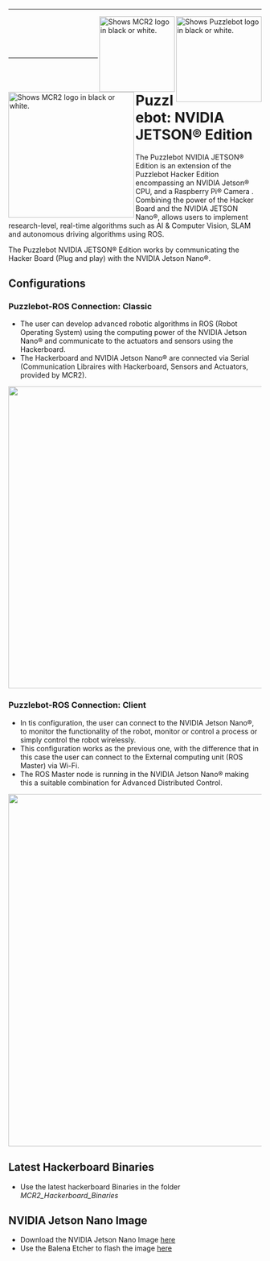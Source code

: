 
---

<picture>
  <source media="(prefers-color-scheme: dark)" srcset="https://github.com/ManchesterRoboticsLtd/Puzzlebot/blob/main/Misc/Logos/NVIDIA_logo_BL.jpg">
  <source media="(prefers-color-scheme: light)" srcset="https://github.com/ManchesterRoboticsLtd/Puzzlebot/blob/main/Misc/Logos/NVIDIA_logo_WL.jpg">
  <img alt="Shows Puzzlebot logo in black or white." width="170" align="right">
</picture>

<picture>
  <source media="(prefers-color-scheme: dark)" srcset="https://github.com/ManchesterRoboticsLtd/Puzzlebot/blob/main/Misc/Logos/MCR2_Logo_White.png">
  <source media="(prefers-color-scheme: light)" srcset="https://github.com/ManchesterRoboticsLtd/Puzzlebot/blob/main/Misc/Logos/MCR2_Logo_Black.png">
  <img alt="Shows MCR2 logo in black or white." width="150" align="right">
</picture>


<picture>
  <source media="(prefers-color-scheme: dark)" srcset="https://github.com/ManchesterRoboticsLtd/Puzzlebot/blob/main/Misc/Logos/Puzzle_Bot_Logo_W.png">
  <source media="(prefers-color-scheme: light)" srcset="https://github.com/ManchesterRoboticsLtd/Puzzlebot/blob/main/Misc/Logos/Puzzle_Bot_Logo_B.png">
  <img alt="Shows MCR2 logo in black or white." width="250" align="left">
</picture>



<br/><br/>
<br/><br/>

---

# Puzzlebot: NVIDIA JETSON® Edition
The Puzzlebot NVIDIA JETSON® Edition is an extension of the Puzzlebot Hacker Edition encompassing an NVIDIA Jetson® CPU, and a Raspberry Pi® Camera . Combining 
the power of the Hacker Board and the NVIDIA JETSON Nano®, allows users to implement research-level, real-time algorithms such as AI & Computer Vision, SLAM and 
autonomous driving algorithms using ROS.

The Puzzlebot NVIDIA JETSON® Edition works by communicating the Hacker Board (Plug and play) with the NVIDIA Jetson Nano®.

## Configurations
### Puzzlebot-ROS Connection: Classic 
* The user can develop advanced robotic algorithms in ROS (Robot Operating System) using the computing power of the NVIDIA Jetson Nano® and communicate to the actuators and sensors using the Hackerboard.
* The Hackerboard and NVIDIA Jetson Nano® are connected via Serial (Communication Libraires with Hackerboard, Sensors and Actuators, provided by MCR2).

<p align="center" >
  <img src="https://user-images.githubusercontent.com/67285979/232561765-37fca598-47e8-42e2-9311-81f41b370af2.png"  width="600"/>
</p>


### Puzzlebot-ROS Connection: Client
* In tis configuration, the user can connect to the NVIDIA Jetson Nano®, to monitor the functionality of the robot, monitor or control a process or simply control the robot wirelessly.
* This configuration works as the previous one, with the difference that in this case the user can connect to the External computing unit (ROS Master) via Wi-Fi.
* The ROS Master node is running in the NVIDIA Jetson Nano® making this a suitable combination for Advanced Distributed Control.

<p align="center" >
  <img src="https://user-images.githubusercontent.com/67285979/232562266-45612e47-63ae-435e-864b-96a582913820.png"  width="700"/>
</p>

## Latest Hackerboard Binaries
  * Use the latest hackerboard Binaries in the folder *MCR2_Hackerboard_Binaries*

## NVIDIA Jetson Nano Image
 * Download the NVIDIA Jetson Nano Image [here](https://manchesterrobotics-my.sharepoint.com/personal/rebeca_manchester-robotics_com/_layouts/15/onedrive.aspx?id=%2Fpersonal%2Frebeca%5Fmanchester%2Drobotics%5Fcom%2FDocuments%2Fpuzzlebot%2D003%2Dnano%2D2gb%2Djp46%2Ezip&parent=%2Fpersonal%2Frebeca%5Fmanchester%2Drobotics%5Fcom%2FDocuments&ga=1)
 * Use the Balena Etcher to flash the image [here](https://www.balena.io/etcher)
     
